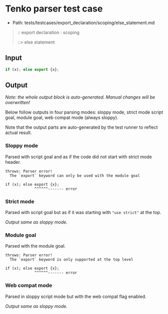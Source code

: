 # Tenko parser test case

- Path: tests/testcases/export_declaration/scoping/else_statement.md

> :: export declaration : scoping
>
> ::> else statement

## Input

`````js
if (x); else export {x};
`````

## Output

_Note: the whole output block is auto-generated. Manual changes will be overwritten!_

Below follow outputs in four parsing modes: sloppy mode, strict mode script goal, module goal, web compat mode (always sloppy).

Note that the output parts are auto-generated by the test runner to reflect actual result.

### Sloppy mode

Parsed with script goal and as if the code did not start with strict mode header.

`````
throws: Parser error!
  The `export` keyword can only be used with the module goal

if (x); else export {x};
             ^^^^^^------- error
`````

### Strict mode

Parsed with script goal but as if it was starting with `"use strict"` at the top.

_Output same as sloppy mode._

### Module goal

Parsed with the module goal.

`````
throws: Parser error!
  The `export` keyword is only supported at the top level

if (x); else export {x};
             ^^^^^^------- error
`````


### Web compat mode

Parsed in sloppy script mode but with the web compat flag enabled.

_Output same as sloppy mode._
